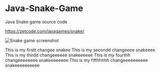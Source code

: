 # Java-Snake-Game
Java Snake game source code

https://zetcode.com/javagames/snake/  

![Snake game screenshot](snake.png)

This is my firstt changee snakee
This is my secondd changeeee snakeeee
This is my thirdd changeeeeee snakeeeeee
This is my fourthh changeeeeeeee snakeeeeeeee
This is my fifthhhhh changeeeeeeeeee snakeeeeeeeeee
